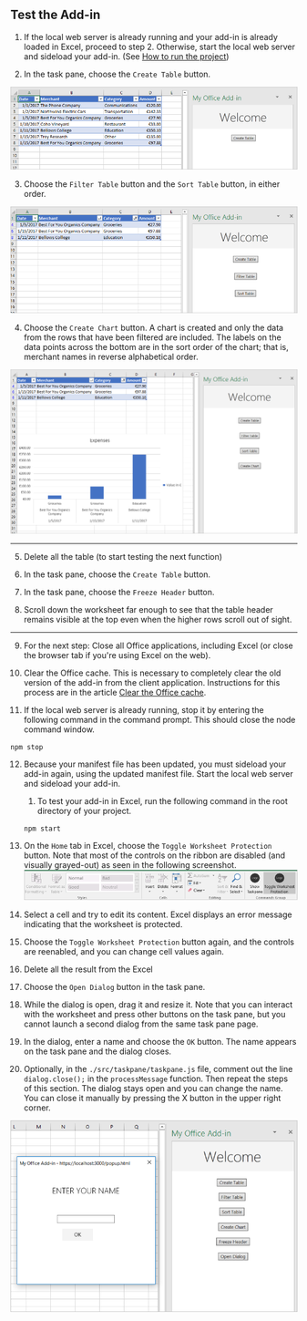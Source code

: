 ## Test the Add-in

1. If the local web server is already running and your add-in is already loaded in Excel, proceed to step 2. Otherwise, start the local web server and sideload your add-in. (See [How to run the project](./how-to-run-the-project.md))

2. In the task pane, choose the `Create Table` button.

![expected-output-image-1](../assets/how-to-test-the-project/excel-tutorial-create-table-2.png)

3. Choose the `Filter Table` button and the `Sort Table` button, in either order.

![expected-output-image-2](../assets/how-to-test-the-project/excel-tutorial-filter-and-sort-table-2.png)

4. Choose the `Create Chart` button. A chart is created and only the data from the rows that have been filtered are included. The labels on the data points across the bottom are in the sort order of the chart; that is, merchant names in reverse alphabetical order.

![expected-output-image-3](../assets/how-to-test-the-project/excel-tutorial-create-chart-2.png)

---

5. Delete all the table (to start testing the next function)

6. In the task pane, choose the `Create Table` button.

7. In the task pane, choose the `Freeze Header` button.

8. Scroll down the worksheet far enough to see that the table header remains visible at the top even when the higher rows scroll out of sight.

---

9. For the next step: Close all Office applications, including Excel (or close the browser tab if you're using Excel on the web).

10. Clear the Office cache. This is necessary to completely clear the old version of the add-in from the client application. Instructions for this process are in the article [Clear the Office cache](https://learn.microsoft.com/en-us/office/dev/add-ins/testing/clear-cache).

11. If the local web server is already running, stop it by entering the following command in the command prompt. This should close the node command window.

```
npm stop
```

12. Because your manifest file has been updated, you must sideload your add-in again, using the updated manifest file. Start the local web server and sideload your add-in.

    1. To test your add-in in Excel, run the following command in the root directory of your project.

    ```
    npm start
    ```

13. On the `Home` tab in Excel, choose the `Toggle Worksheet Protection` button. Note that most of the controls on the ribbon are disabled (and visually grayed-out) as seen in the following screenshot.
    ![ribbon-with-protection-on](../assets/how-to-test-the-project/excel-tutorial-ribbon-with-protection-on-2.png)

14. Select a cell and try to edit its content. Excel displays an error message indicating that the worksheet is protected.

15. Choose the `Toggle Worksheet Protection` button again, and the controls are reenabled, and you can change cell values again.

16. Delete all the result from the Excel

17. Choose the `Open Dialog` button in the task pane.

18. While the dialog is open, drag it and resize it. Note that you can interact with the worksheet and press other buttons on the task pane, but you cannot launch a second dialog from the same task pane page.

19. In the dialog, enter a name and choose the `OK` button. The name appears on the task pane and the dialog closes.

20. Optionally, in the `./src/taskpane/taskpane.js` file, comment out the line `dialog.close();` in the `processMessage` function. Then repeat the steps of this section. The dialog stays open and you can change the name. You can close it manually by pressing the X button in the upper right corner.

![excel-tutorial-dialog-open-2](../assets/how-to-test-the-project/excel-tutorial-dialog-open-2.png)
